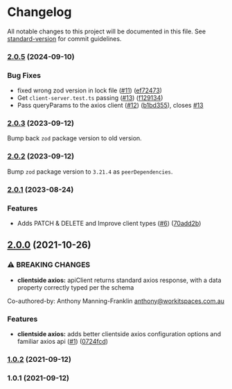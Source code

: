 # Changelog

All notable changes to this project will be documented in this file. See [standard-version](https://github.com/conventional-changelog/standard-version) for commit guidelines.

### [2.0.5](https://github.com/antman261/zod-http-schemas/compare/v2.0.1...v2.0.5) (2024-09-10)


### Bug Fixes

* fixed wrong zod version in lock file ([#11](https://github.com/antman261/zod-http-schemas/issues/11)) ([ef72473](https://github.com/antman261/zod-http-schemas/commit/ef7247312e673cd78323ff54822619968e1fb7b2))
* Get `client-server.test.ts` passing ([#13](https://github.com/antman261/zod-http-schemas/issues/13)) ([f129134](https://github.com/antman261/zod-http-schemas/commit/f129134058341d10073d8ffae0cbf123437b6819))
* Pass queryParams to the axios client ([#12](https://github.com/antman261/zod-http-schemas/issues/12)) ([b1bd355](https://github.com/antman261/zod-http-schemas/commit/b1bd3554ef5fa5ddea2623b6c22f1b4a1fe896c9)), closes [#13](https://github.com/antman261/zod-http-schemas/issues/13)

### [2.0.3](https://github.com/Skutopia-org/zod-http-schemas/compare/v2.0.2...v2.0.3) (2023-09-12)
Bump back `zod` package version to old version.

### [2.0.2](https://github.com/Skutopia-org/zod-http-schemas/compare/v2.0.1...v2.0.2) (2023-09-12)
Bump `zod` package version to `3.21.4` as `peerDependencies`.

### [2.0.1](https://github.com/antman261/zod-http-schemas/compare/v2.0.0...v2.0.1) (2023-08-24)


### Features

* Adds PATCH & DELETE and Improve client types ([#6](https://github.com/antman261/zod-http-schemas/issues/6)) ([70add2b](https://github.com/antman261/zod-http-schemas/commit/70add2ba1fea00c429ae2fe89b905d1659edef10))

## [2.0.0](https://github.com/antman261/zod-http-schemas/compare/v1.0.2...v2.0.0) (2021-10-26)


### ⚠ BREAKING CHANGES

* **clientside axios:** apiClient returns standard axios response, with a data property correctly typed per
the schema

Co-authored-by: Anthony Manning-Franklin <anthony@workitspaces.com.au>

### Features

* **clientside axios:** adds better clientside axios configuration options and familiar axios api ([#1](https://github.com/antman261/zod-http-schemas/issues/1)) ([0724fcd](https://github.com/antman261/zod-http-schemas/commit/0724fcdc8e785405f177b07e1c0750c3c900cc3f))

### [1.0.2](https://github.com/antman261/zod-http-schemas/compare/v1.0.1...v1.0.2) (2021-09-12)

### 1.0.1 (2021-09-12)
